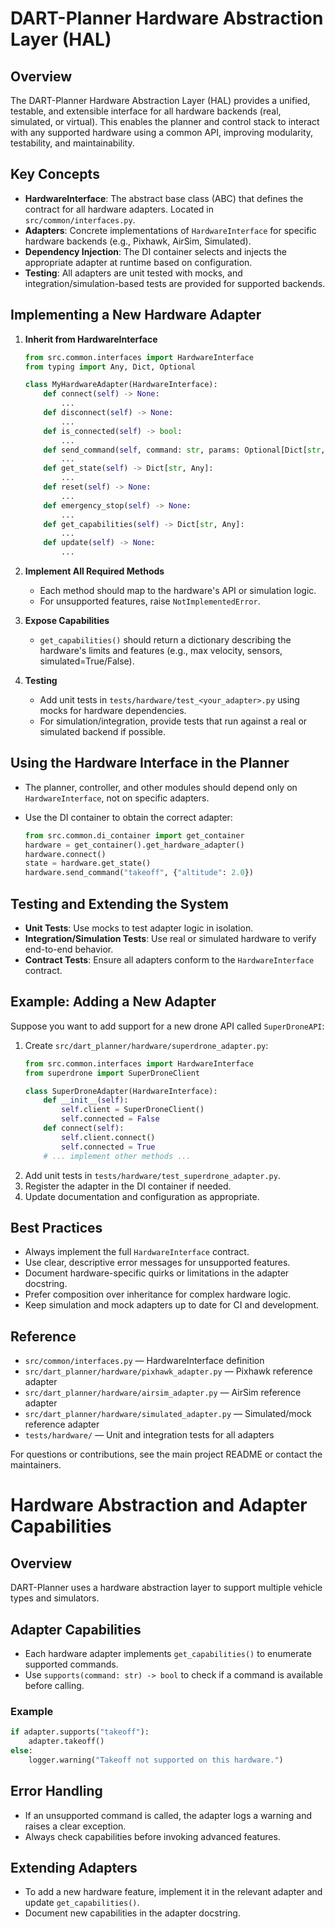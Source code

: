 # DART-Planner Hardware Abstraction Layer (HAL)

## Overview

The DART-Planner Hardware Abstraction Layer (HAL) provides a unified, testable, and extensible interface for all hardware backends (real, simulated, or virtual). This enables the planner and control stack to interact with any supported hardware using a common API, improving modularity, testability, and maintainability.

## Key Concepts

- **HardwareInterface**: The abstract base class (ABC) that defines the contract for all hardware adapters. Located in `src/common/interfaces.py`.
- **Adapters**: Concrete implementations of `HardwareInterface` for specific hardware backends (e.g., Pixhawk, AirSim, Simulated).
- **Dependency Injection**: The DI container selects and injects the appropriate adapter at runtime based on configuration.
- **Testing**: All adapters are unit tested with mocks, and integration/simulation-based tests are provided for supported backends.

## Implementing a New Hardware Adapter

1. **Inherit from HardwareInterface**

   ```python
   from src.common.interfaces import HardwareInterface
   from typing import Any, Dict, Optional

   class MyHardwareAdapter(HardwareInterface):
       def connect(self) -> None:
           ...
       def disconnect(self) -> None:
           ...
       def is_connected(self) -> bool:
           ...
       def send_command(self, command: str, params: Optional[Dict[str, Any]] = None) -> Any:
           ...
       def get_state(self) -> Dict[str, Any]:
           ...
       def reset(self) -> None:
           ...
       def emergency_stop(self) -> None:
           ...
       def get_capabilities(self) -> Dict[str, Any]:
           ...
       def update(self) -> None:
           ...
   ```

2. **Implement All Required Methods**
   - Each method should map to the hardware's API or simulation logic.
   - For unsupported features, raise `NotImplementedError`.

3. **Expose Capabilities**
   - `get_capabilities()` should return a dictionary describing the hardware's limits and features (e.g., max velocity, sensors, simulated=True/False).

4. **Testing**
   - Add unit tests in `tests/hardware/test_<your_adapter>.py` using mocks for hardware dependencies.
   - For simulation/integration, provide tests that run against a real or simulated backend if possible.

## Using the Hardware Interface in the Planner

- The planner, controller, and other modules should depend only on `HardwareInterface`, not on specific adapters.
- Use the DI container to obtain the correct adapter:

  ```python
  from src.common.di_container import get_container
  hardware = get_container().get_hardware_adapter()
  hardware.connect()
  state = hardware.get_state()
  hardware.send_command("takeoff", {"altitude": 2.0})
  ```

## Testing and Extending the System

- **Unit Tests**: Use mocks to test adapter logic in isolation.
- **Integration/Simulation Tests**: Use real or simulated hardware to verify end-to-end behavior.
- **Contract Tests**: Ensure all adapters conform to the `HardwareInterface` contract.

## Example: Adding a New Adapter

Suppose you want to add support for a new drone API called `SuperDroneAPI`:

1. Create `src/dart_planner/hardware/superdrone_adapter.py`:
   ```python
   from src.common.interfaces import HardwareInterface
   from superdrone import SuperDroneClient

   class SuperDroneAdapter(HardwareInterface):
       def __init__(self):
           self.client = SuperDroneClient()
           self.connected = False
       def connect(self):
           self.client.connect()
           self.connected = True
       # ... implement other methods ...
   ```
2. Add unit tests in `tests/hardware/test_superdrone_adapter.py`.
3. Register the adapter in the DI container if needed.
4. Update documentation and configuration as appropriate.

## Best Practices

- Always implement the full `HardwareInterface` contract.
- Use clear, descriptive error messages for unsupported features.
- Document hardware-specific quirks or limitations in the adapter docstring.
- Prefer composition over inheritance for complex hardware logic.
- Keep simulation and mock adapters up to date for CI and development.

## Reference

- `src/common/interfaces.py` — HardwareInterface definition
- `src/dart_planner/hardware/pixhawk_adapter.py` — Pixhawk reference adapter
- `src/dart_planner/hardware/airsim_adapter.py` — AirSim reference adapter
- `src/dart_planner/hardware/simulated_adapter.py` — Simulated/mock reference adapter
- `tests/hardware/` — Unit and integration tests for all adapters

For questions or contributions, see the main project README or contact the maintainers. 

# Hardware Abstraction and Adapter Capabilities

## Overview

DART-Planner uses a hardware abstraction layer to support multiple vehicle types and simulators.

## Adapter Capabilities
- Each hardware adapter implements `get_capabilities()` to enumerate supported commands.
- Use `supports(command: str) -> bool` to check if a command is available before calling.

### Example
```python
if adapter.supports("takeoff"):
    adapter.takeoff()
else:
    logger.warning("Takeoff not supported on this hardware.")
```

## Error Handling
- If an unsupported command is called, the adapter logs a warning and raises a clear exception.
- Always check capabilities before invoking advanced features.

## Extending Adapters
- To add a new hardware feature, implement it in the relevant adapter and update `get_capabilities()`.
- Document new capabilities in the adapter docstring. 